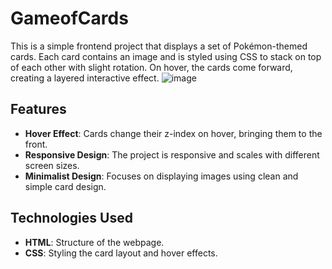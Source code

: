 # GameofCards
This is a simple frontend project that displays a set of Pokémon-themed cards. Each card contains an image and is styled using CSS to stack on top of each other with slight rotation. On hover, the cards come forward, creating a layered interactive effect.
![image](https://github.com/user-attachments/assets/b5188926-fdc5-4b02-8b4c-2bf4f3365671)
## Features

- **Hover Effect**: Cards change their z-index on hover, bringing them to the front.
- **Responsive Design**: The project is responsive and scales with different screen sizes.
- **Minimalist Design**: Focuses on displaying images using clean and simple card design.

## Technologies Used

- **HTML**: Structure of the webpage.
- **CSS**: Styling the card layout and hover effects.
